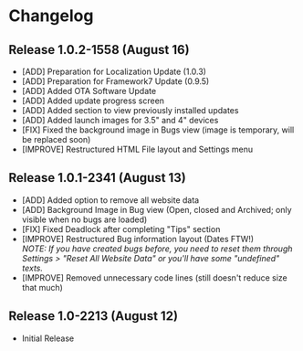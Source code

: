 # Changelog
Release 1.0.2-1558 (August 16)
------------------
* [ADD] Preparation for Localization Update (1.0.3)
* [ADD] Preparation for Framework7 Update (0.9.5)
* [ADD] Added OTA Software Update
* [ADD] Added update progress screen
* [ADD] Added section to view previously installed updates
* [ADD] Added launch images for 3.5" and 4" devices
* [FIX] Fixed the background image in Bugs view (image is temporary, will be replaced soon)
* [IMPROVE] Restructured HTML File layout and Settings menu

Release 1.0.1-2341 (August 13)
------------------
* [ADD] Added option to remove all website data
* [ADD] Background Image in Bug view (Open, closed and Archived; only visible when no bugs are loaded)
* [FIX] Fixed Deadlock after completing "Tips" section
* [IMPROVE] Restructured Bug information layout (Dates FTW!)  
  *NOTE: If you have created bugs before, you need to reset them through Settings > "Reset All Website Data" or you'll have some "undefined" texts.*
* [IMPROVE] Removed unnecessary code lines (still doesn't reduce size that much)

Release 1.0-2213 (August 12)
----------------
* Initial Release
